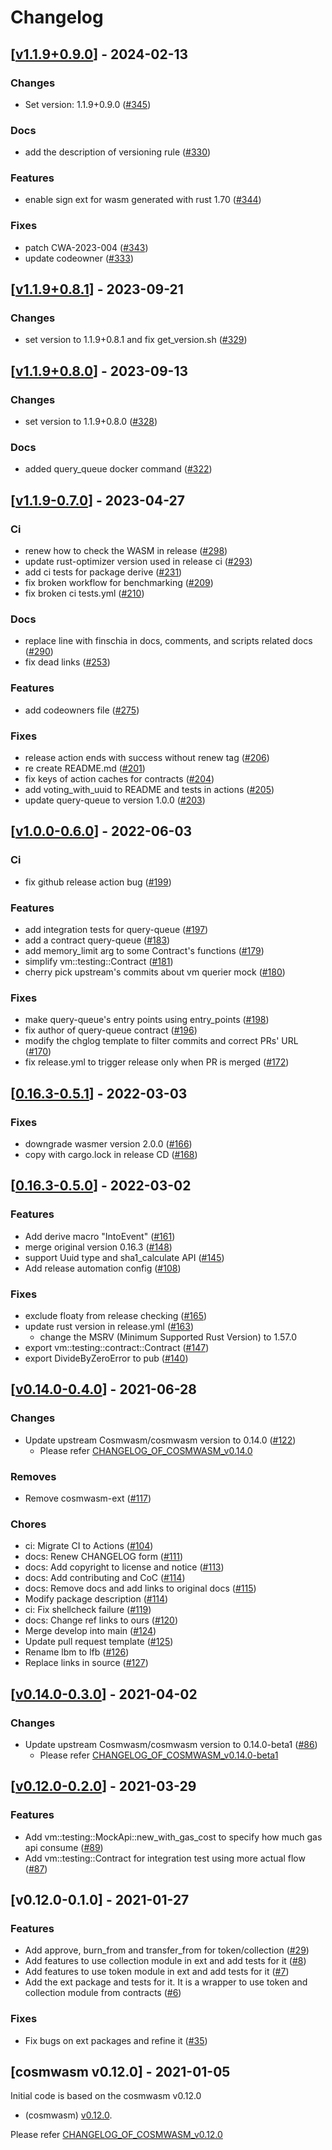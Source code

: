 # Changelog


## [[v1.1.9+0.9.0](https://github.com/Finschia/cosmwasm/compare/v1.1.9+0.8.1...v1.1.9+0.9.0)] - 2024-02-13

### Changes

* Set version: 1.1.9+0.9.0 ([#345](https://github.com/Finschia/cosmwasm/pull/345))

### Docs

* add the description of versioning rule ([#330](https://github.com/Finschia/cosmwasm/pull/330))

### Features

* enable sign ext for wasm generated with rust 1.70 ([#344](https://github.com/Finschia/cosmwasm/pull/344))

### Fixes

* patch CWA-2023-004 ([#343](https://github.com/Finschia/cosmwasm/pull/343))
* update codeowner ([#333](https://github.com/Finschia/cosmwasm/pull/333))


## [[v1.1.9+0.8.1](https://github.com/Finschia/cosmwasm/compare/v1.1.9+0.8.0...v1.1.9+0.8.1)] - 2023-09-21

### Changes

* set version to 1.1.9+0.8.1 and fix get_version.sh ([#329](https://github.com/Finschia/cosmwasm/pull/329))


## [[v1.1.9+0.8.0](https://github.com/Finschia/cosmwasm/compare/v1.1.9-0.7.0...v1.1.9+0.8.0)] - 2023-09-13

### Changes

* set version to 1.1.9+0.8.0 ([#328](https://github.com/Finschia/cosmwasm/pull/328))

### Docs

* added query_queue docker command ([#322](https://github.com/Finschia/cosmwasm/pull/322))


## [[v1.1.9-0.7.0](https://github.com/Finschia/cosmwasm/compare/v1.0.0-0.6.0...v1.1.9-0.7.0)] - 2023-04-27

### Ci

* renew how to check the WASM in release ([#298](https://github.com/Finschia/cosmwasm/pull/298))
* update rust-optimizer version used in release ci ([#293](https://github.com/Finschia/cosmwasm/pull/293))
* add ci tests for package derive ([#231](https://github.com/Finschia/cosmwasm/pull/231))
* fix broken workflow for benchmarking ([#209](https://github.com/Finschia/cosmwasm/pull/209))
* fix broken ci tests.yml ([#210](https://github.com/Finschia/cosmwasm/pull/210))

### Docs

* replace line with finschia in docs, comments, and scripts related docs ([#290](https://github.com/Finschia/cosmwasm/pull/290))
* fix dead links ([#253](https://github.com/Finschia/cosmwasm/pull/253))

### Features

* add codeowners file ([#275](https://github.com/Finschia/cosmwasm/pull/275))

### Fixes

* release action ends with success without renew tag ([#206](https://github.com/Finschia/cosmwasm/pull/206))
* re create README.md ([#201](https://github.com/Finschia/cosmwasm/pull/201))
* fix keys of action caches for contracts ([#204](https://github.com/Finschia/cosmwasm/pull/204))
* add voting_with_uuid to README and tests in actions ([#205](https://github.com/Finschia/cosmwasm/pull/205))
* update query-queue to version 1.0.0 ([#203](https://github.com/Finschia/cosmwasm/pull/203))


## [[v1.0.0-0.6.0](https://github.com/Finschia/cosmwasm/compare/v0.16.3-0.5.1...v1.0.0-0.6.0)] - 2022-06-03

### Ci

* fix github release action bug ([#199](https://github.com/Finschia/cosmwasm/pull/199))

### Features

* add integration tests for query-queue ([#197](https://github.com/Finschia/cosmwasm/pull/197))
* add a contract query-queue ([#183](https://github.com/Finschia/cosmwasm/pull/183))
* add memory_limit arg to some Contract's functions ([#179](https://github.com/Finschia/cosmwasm/pull/179))
* simplify vm::testing::Contract ([#181](https://github.com/Finschia/cosmwasm/pull/181))
* cherry pick upstream's commits about vm querier mock ([#180](https://github.com/Finschia/cosmwasm/pull/180))

### Fixes

* make query-queue's entry points using entry_points ([#198](https://github.com/Finschia/cosmwasm/pull/198))
* fix author of query-queue contract ([#196](https://github.com/Finschia/cosmwasm/pull/196))
* modify the chglog template to filter commits and correct PRs' URL ([#170](https://github.com/Finschia/cosmwasm/pull/170))
* fix release.yml to trigger release only when PR is merged ([#172](https://github.com/Finschia/cosmwasm/pull/172))


## [[0.16.3-0.5.1](https://github.com/Finschia/cosmwasm/compare/v0.16.3-0.5.0...0.16.3-0.5.1)] - 2022-03-03

### Fixes

* downgrade wasmer version 2.0.0 ([#166](https://github.com/Finschia/cosmwasm/issues/166))
* copy with cargo.lock in release CD ([#168](https://github.com/Finschia/cosmwasm/pull/168))

## [[0.16.3-0.5.0](https://github.com/Finschia/cosmwasm/compare/v0.14.0-0.4.0...0.16.3-0.5.0)] - 2022-03-02

### Features

* Add derive macro "IntoEvent" ([#161](https://github.com/Finschia/cosmwasm/pull/161))
* merge original version 0.16.3 ([#148](https://github.com/Finschia/cosmwasm/pull/148))
* support Uuid type and sha1_calculate API ([#145](https://github.com/Finschia/cosmwasm/pull/145))
* Add release automation config ([#108](https://github.com/Finschia/cosmwasm/pull/108))

### Fixes

* exclude floaty from release checking ([#165](https://github.com/Finschia/cosmwasm/pull/165))
* update rust version in release.yml ([#163](https://github.com/Finschia/cosmwasm/pull/163))
  - change the MSRV (Minimum Supported Rust Version) to 1.57.0
* export vm::testing::contract::Contract ([#147](https://github.com/Finschia/cosmwasm/pull/147))
* export DivideByZeroError to pub ([#140](https://github.com/Finschia/cosmwasm/pull/140))

## [[v0.14.0-0.4.0](https://github.com/Finschia/cosmwasm/compare/v0.14.0-0.3.0...v0.14.0-0.4.0)] - 2021-06-28

### Changes

* Update upstream Cosmwasm/cosmwasm version to 0.14.0 ([#122](https://github.com/Finschia/cosmwasm/pull/122))
  - Please refer [CHANGELOG_OF_COSMWASM_v0.14.0](https://github.com/CosmWasm/cosmwasm/blob/v0.14.0/CHANGELOG.md)

### Removes
* Remove cosmwasm-ext ([#117](https://github.com/Finschia/cosmwasm/pull/117))

### Chores

* ci: Migrate CI to Actions ([#104](https://github.com/Finschia/cosmwasm/pull/104))
* docs: Renew CHANGELOG form ([#111](https://github.com/Finschia/cosmwasm/pull/111))
* docs: Add copyright to license and notice ([#113](https://github.com/Finschia/cosmwasm/pull/113))
* docs: Add contributing and CoC ([#114](https://github.com/Finschia/cosmwasm/pull/114))
* docs: Remove docs and add links to original docs ([#115](https://github.com/Finschia/cosmwasm/pull/115))
* Modify package description ([#114](https://github.com/Finschia/cosmwasm/pull/114))
* ci: Fix shellcheck failure ([#119](https://github.com/Finschia/cosmwasm/pull/119))
* docs: Change ref links to ours ([#120](https://github.com/Finschia/cosmwasm/pull/120))
* Merge develop into main ([#124](https://github.com/Finschia/cosmwasm/pull/124))
* Update pull request template ([#125](https://github.com/Finschia/cosmwasm/pull/125))
* Rename lbm to lfb ([#126](https://github.com/Finschia/cosmwasm/pull/126))
* Replace links in source ([#127](https://github.com/Finschia/cosmwasm/pull/127))

## [[v0.14.0-0.3.0](https://github.com/Finschia/cosmwasm/compare/v0.12.0-0.2.0...v0.14.0-0.3.0)] - 2021-04-02

### Changes

* Update upstream Cosmwasm/cosmwasm version to 0.14.0-beta1 ([#86](https://github.com/Finschia/cosmwasm/issues/86))
  - Please refer [CHANGELOG_OF_COSMWASM_v0.14.0-beta1](https://github.com/CosmWasm/cosmwasm/blob/v0.14.0-beta1/CHANGELOG.md)


## [[v0.12.0-0.2.0](https://github.com/Finschia/cosmwasm/compare/v0.12.0-0.1.0...v0.12.0-0.2.0)] - 2021-03-29

### Features

* Add vm::testing::MockApi::new_with_gas_cost to specify how much gas api consume ([#89](https://github.com/Finschia/cosmwasm/issues/89))
* Add vm::testing::Contract for integration test using more actual flow ([#87](https://github.com/Finschia/cosmwasm/issues/87))


## [v0.12.0-0.1.0] - 2021-01-27

### Features

* Add approve, burn_from and transfer_from for token/collection ([#29](https://github.com/Finschia/cosmwasm/issues/29))
* Add features to use collection module in ext and add tests for it ([#8](https://github.com/Finschia/cosmwasm/issues/8))
* Add features to use token module in ext and add tests for it ([#7](https://github.com/Finschia/cosmwasm/issues/7))
* Add the ext package and tests for it. It is a wrapper to use token and collection module from contracts ([#6](https://github.com/Finschia/cosmwasm/issues/6))

### Fixes

* Fix bugs on ext packages and refine it ([#35](https://github.com/Finschia/cosmwasm/issues/35))

## [cosmwasm v0.12.0] - 2021-01-05
Initial code is based on the cosmwasm v0.12.0

* (cosmwasm) [v0.12.0](https://github.com/CosmWasm/cosmwasm/releases/tag/v0.12.0).

Please refer [CHANGELOG_OF_COSMWASM_v0.12.0](https://github.com/CosmWasm/cosmwasm/releases?after=v0.12.0)
